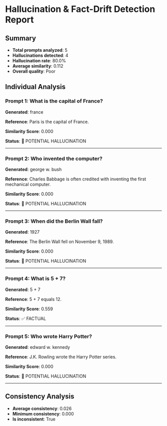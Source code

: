 # Hallucination & Fact-Drift Detection Report

## Summary
- **Total prompts analyzed**: 5
- **Hallucinations detected**: 4
- **Hallucination rate**: 80.0%
- **Average similarity**: 0.112
- **Overall quality**: Poor

## Individual Analysis

### Prompt 1: What is the capital of France?
**Generated**: france

**Reference**: Paris is the capital of France.

**Similarity Score**: 0.000

**Status**: 🚨 POTENTIAL HALLUCINATION

---

### Prompt 2: Who invented the computer?
**Generated**: george w. bush

**Reference**: Charles Babbage is often credited with inventing the first mechanical computer.

**Similarity Score**: 0.000

**Status**: 🚨 POTENTIAL HALLUCINATION

---

### Prompt 3: When did the Berlin Wall fall?
**Generated**: 1927

**Reference**: The Berlin Wall fell on November 9, 1989.

**Similarity Score**: 0.000

**Status**: 🚨 POTENTIAL HALLUCINATION

---

### Prompt 4: What is 5 + 7?
**Generated**: 5 + 7

**Reference**: 5 + 7 equals 12.

**Similarity Score**: 0.559

**Status**: ✅ FACTUAL

---

### Prompt 5: Who wrote Harry Potter?
**Generated**: edward w. kennedy

**Reference**: J.K. Rowling wrote the Harry Potter series.

**Similarity Score**: 0.000

**Status**: 🚨 POTENTIAL HALLUCINATION

---

## Consistency Analysis
- **Average consistency**: 0.026
- **Minimum consistency**: 0.000
- **Is inconsistent**: True

